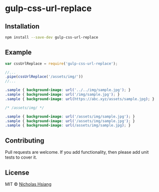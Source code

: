 # gulp-css-url-replace

## Installation

```bash
npm install --save-dev gulp-css-url-replace

```

## Example

```javascript
var cssUrlReplace = require('gulp-css-url-replace');

//...
.pipe(cssUrlReplace('/assets/img/'))
//...
```

```css
.sample { background-image: url('../../img/sample.jpg'); }
.sample { background-image: url('/img/sample.jpg'); }
.sample { background-image: url(https://abc.xyz/assets/sample.jpg); }

/* /assets/img/ */

.sample { background-image: url('/assets/img/sample.jpg'); }
.sample { background-image: url('/assets/img/sample.jpg'); }
.sample { background-image: url(/assets/img/sample.jpg); }
```

## Contributing

Pull requests are welcome. If you add functionality, then please add unit tests to cover it.

## License

MIT © [Nicholas Hsiang](https://xinlu.ink)
